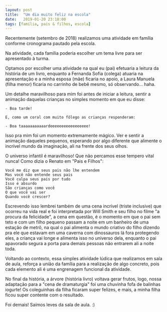 ```yaml
---
layout: post
title:  "Um dia muito feliz na escola"
date:   2019-01-20 23:18:00
tags: [família, pais & filhos, escola]
---
```


Recentemente (setembro de 2018) realizamos uma atividade em família conforme cronograma pautado pela escola. 

Na atividade, cada família poderia escolher um tema livre para ser apresentado à turma.

Optamos por escolher uma atividade na qual eu (pai) efetuaria a leitura da história de um livro, enquanto a Fernanda Sofia (colega) atuaria na apresentação e a minha esposa (mãe) ficaria no apoio, a Laura Manuela (filha menor) ficaria no carrinho de bebê mesmo, só observando... haha.

Um detalhe maravilhoso para mim foi antes de iniciar a leitura, sentir a animação daquelas crianças no simples momento em que eu disse: 

```
- Boa tarde!

E, como um coral com muito fôlego as crianças responderam:

- Boa taaaaaaaaaaardeeeeeeeeeeeeeeeee!
```

Isso pra mim foi um momento extremamente mágico. Ver e sentir a animação daqueles  pequenos, esperando por algo diferente que alimente o incrível mundo da imaginação, ali na frente dos seus olhos.

O universo infantil é maravilhoso! Que não percamos esse tempero vital nunca! Como dizia o Renato em "Pais e Filhos":

```
Você me diz que seus pais não lhe entendem
Mas você não entende seus pais
Você culpa seus pais por tudo
Isso é absurdo
São crianças como você
O que você vai ser
Quando você crescer?
```

Escrevendo isso lembrei também de uma cena incrível (triste inclusive) que ocorreu na vida real e foi interpretada por Will Smith e seu filho no filme "a procura da felicidade", a cena em questão, é o momento em que o pai sem teto e com um filho pequeno passam a noite em um banheiro de uma estação de metrô, na qual o pai alimenta o mundo criativo do filho dizendo pra ele que estavam em uma caverna com dinossauros lá fora protegendo eles, a criança vai longe e alimenta isso no universo dela, enquanto o pai apavorado segura a porta para demais pessoas não entrarem ali a noite toda. 

Voltando ao contexto, essa simples atividade lúdica que realizamos em sala de aula, reforça a união da família para a realização de algo concreto, pois cada elemento ali é uma engrenagem funcional da atividade. 

No final da história, a árvore (história livro) voltava gerar frutos, logo, nossa adaptação para a "cena de dramaturgia" foi uma chuvinha fofa de balinhas iogurte! Os coleguinhas da filha ficaram super felizes, e mais, a minha filha ficou super contente com o resultado.

Foi demais! Saímos leves da sala de aula. :)
